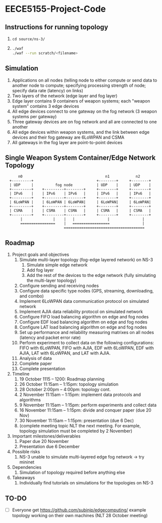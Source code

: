 # EECE5155-Project-Code

## Instructions for running topology
1. `cd source/ns-3/`
2. 	```bash
	./waf
	./waf --run scratch/<filename>
	```

## Simulation 
1. Applications on all nodes (telling node to either compute or send data to another node to compute; specifying processing strength of node; specify data rate (latency) on links)
2. Two layers of the network (edge layer and fog layer)
3. Edge layer contains 9 containers of weapon systems; each "weapon system" contains 3 edge devices
4. All edge devices connect to one gateway on the fog network (3 weapon systems per gateway)
5. Three gateway devices are on fog network and all are connected to one another
6. All edge devices within weapon systems, and the link between edge devices and their fog gateway are 6LoWPAN and CSMA
7. All gateways in the fog layer are point-to-point devices 

## Single Weapon System Container/Edge Network Topology
```
      n0                                      n1            n2
  +---------+                             +--------+     +--------+
  | UDP     |          fog node           | UDP    |     | UDP    |
  +---------+    +---------+--------+     +--------+     +--------+
  | IPv6    |    | IPv6    | IPv6   |     | IPv6   |     | IPv6   |
  +---------+    +---------+--------+     +--------+     +--------+
  | 6LoWPAN |    | 6LoWPAN | 6LoWPAN|     | 6LoWPAN|     | 6LoWPAN|
  +---------+    +---------+--------+     +--------+     +--------+
  | CSMA    |    | CSMA    | CSMA   |     | CSMA   |     | CSMA   |  
  +---------+    +---------+--------+     +--------+     +--------+
       |              |    |   |               |               |
       ================    |   =================               | 
                           =====================================
```

## Roadmap
1.	Project goals and objectives
	1.	Simulate multi-layer topology (fog-edge layered network) on NS-3 
		1.	Simulate simple edge network
		2.	Add fog layer 
		3.	Add the rest of the devices to the edge network (fully simulating the multi-layer topology)
	2.	Configure sending and receiving nodes
	3.	Configure data specific type nodes (GPS, streaming, downloading, and combo)
	4.	Implement 6LoWPAN data communication protocol on simulated network 
	5.	Implement AJIA data reliability protocol on simulated network
	6.	Configure FIFO load balancing algorithm on edge and fog nodes 
	7.	Configure EDF load balancing algorithm on edge and fog nodes
	8.	Configure LAT load balancing algorithm on edge and fog nodes
	9.	Set up performance and reliability measuring matrixes on all nodes (latency and packet error rate)
	10.	Perform experiment to collect data on the following configurations: FIFO with 6LoWPAN, FIFO with AJIA, EDF with 6LoWPAN, EDF with AJIA, LAT with 6LoWPAN, and LAT with AJIA.
	11.	Analysis of data
	12.	Complete paper
	13.	Complete presentation
2.	Timeline 
	1.	19 October 1115 – 1200: Roadmap planning
	2.	26 October 11:15am – 1:15pm: topology simulation 
	3.	28 October 2:00pm – 4:00pm: topology cont.
	4.	2 November 11:15am – 1:15pm: implement data protocols and algorithms
	5.	9 November 11:15am – 1:15pm: perform experiments and collect data
	6.	16 November 11:15am – 1:15pm: divide and conquer paper (due 20 Nov)
	7.	30 November 11:15am – 1:15pm: presentation (due 6 Dec)
	8.	(complete meeting topic NLT the next meeting. For example, topology simulation must be completed by 2 November)
3.	Important milestones/deliverables
	1.	Paper due 20 November
	2.	Presentation due 6 December
4.	Possible risks
	1.	NS-3 unable to simulate multi-layered edge fog network -> try mininet 
5.	Dependencies
	1.	Simulation of topology required before anything else
6.	Takeaways
	1.	Individually find tutorials on simulations for the topologies on NS-3 
	
## TO-DO
- [ ] Everyone get https://github.com/subinjp/edgecomputing/ example topology working on their own machines (NLT 28 October meeting)
